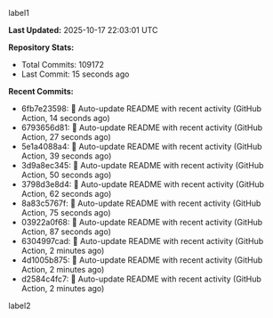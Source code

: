 
label1 
<!-- ACTIVITY_START -->
**Last Updated:** 2025-10-17 22:03:01 UTC

**Repository Stats:**
- Total Commits: 109172
- Last Commit: 15 seconds ago

**Recent Commits:**
- 6fb7e23598: 🤖 Auto-update README with recent activity (GitHub Action, 14 seconds ago)
- 6793656d81: 🤖 Auto-update README with recent activity (GitHub Action, 27 seconds ago)
- 5e1a4088a4: 🤖 Auto-update README with recent activity (GitHub Action, 39 seconds ago)
- 3d9a8ec345: 🤖 Auto-update README with recent activity (GitHub Action, 50 seconds ago)
- 3798d3e8d4: 🤖 Auto-update README with recent activity (GitHub Action, 62 seconds ago)
- 8a83c5767f: 🤖 Auto-update README with recent activity (GitHub Action, 75 seconds ago)
- 03922a0f68: 🤖 Auto-update README with recent activity (GitHub Action, 87 seconds ago)
- 6304997cad: 🤖 Auto-update README with recent activity (GitHub Action, 2 minutes ago)
- 4d1005b875: 🤖 Auto-update README with recent activity (GitHub Action, 2 minutes ago)
- d2584c4fc7: 🤖 Auto-update README with recent activity (GitHub Action, 2 minutes ago)
<!-- ACTIVITY_END -->

label2
